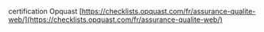 
certification Opquast [https://checklists.opquast.com/fr/assurance-qualite-web/](https://checklists.opquast.com/fr/assurance-qualite-web/)